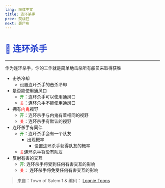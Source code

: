 ```yaml
---
lang: 简体中文
title: 连环杀手
prev: 焚烧狂
next: 裹尸布
---
```


# <font color="#233fcc">🔪 <b>连环杀手</b></font> <Badge text="Killing" type="tip" vertical="middle"/>

***

作为连环杀手，你的工作就是简单地击杀所有船员来取得获胜

- 击杀冷却
  - 设置连环杀手的击杀冷却
- 是否能使用通风口
  - <font color=green>开</font>：连环杀手可以使用通风口
  - <font color=red>关</font>：连环杀手不能使用通风口
- 拥有<font color=red>内鬼</font>视野
  - <font color=green>开</font>：连环杀手与内鬼有着相同的视野
  - <font color=red>关</font>：连环杀手有默认的视野
- 连环杀手有同伴
  - <font color=green>开</font>：连环杀手会有一个队友
    - 出现概率
      - 设置连环杀手获得队友的概率
  - <font color=red>关</font>连环杀手将没有队友
- 反射有害的交互
  - <font color=green>开</font>: 连环杀手将受到任何有害交互的影响
  - <font color=red>关</font>︰ 连环杀手将免受任何有害交互的影响

> 来自：Town of Salem 1 & 编码： [Loonie Toons](https://github.com/Loonie-Toons)
